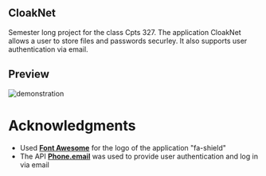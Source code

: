 ## CloakNet
Semester long project for the class Cpts 327. The application CloakNet allows a user to store files and passwords securley. It also supports user authentication via email.

## Preview
![demonstration](https://github.com/user-attachments/assets/eb588665-3017-4f64-9606-535efd63e00a)


# Acknowledgments
- Used **[Font Awesome](https://fontawesome.com/)** for the logo of the application "fa-shield"
- The API **[Phone.email](https://www.phone.email/)** was used to provide user authentication and log in via email
